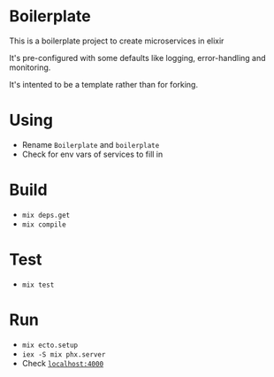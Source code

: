 # Boilerplate

This is a boilerplate project to create microservices in elixir

It's pre-configured with some defaults like logging, error-handling and monitoring.

It's intented to be a template rather than for forking.

# Using

  - Rename `Boilerplate` and `boilerplate`
  - Check for env vars of services to fill in

# Build

  - `mix deps.get`
  - `mix compile`

# Test

  - `mix test`

# Run

  - `mix ecto.setup`
  - `iex -S mix phx.server`
  - Check [`localhost:4000`](http://localhost:4000)
